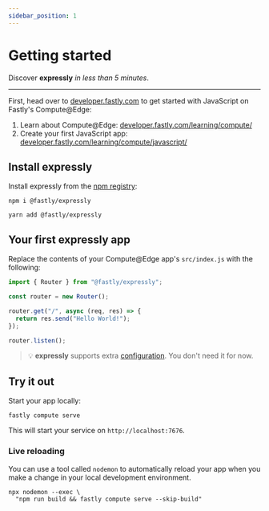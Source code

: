 ```yaml
---
sidebar_position: 1
---
```


# Getting started

Discover **expressly** _in less than 5 minutes_.

---

First, head over to [developer.fastly.com](https://developer.fastly.com) to get started with JavaScript on Fastly's Compute@Edge:

1. Learn about Compute@Edge: [developer.fastly.com/learning/compute/](https://developer.fastly.com/learning/compute/)
2. Create your first JavaScript app: [developer.fastly.com/learning/compute/javascript/](https://developer.fastly.com/learning/compute/javascript/)

## Install expressly

Install expressly from the [npm registry](https://www.npmjs.com/package/@fastly/expresly):

```shell
npm i @fastly/expressly
```

```shell
yarn add @fastly/expressly
```

## Your first expressly app

Replace the contents of your Compute@Edge app's `src/index.js` with the following:

```javascript
import { Router } from "@fastly/expressly";

const router = new Router();

router.get("/", async (req, res) => {
  return res.send("Hello World!");
});

router.listen();
```

> 💡 **expressly** supports extra [configuration](config.md). You don't need it for now.  

## Try it out

Start your app locally:

```shell
fastly compute serve
```

This will start your service on `http://localhost:7676`.

### Live reloading

You can use a tool called `nodemon` to automatically reload your app when you make a change in your local development environment.

```shell
npx nodemon --exec \
  "npm run build && fastly compute serve --skip-build"
```
